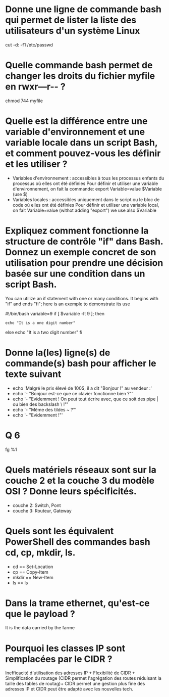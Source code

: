 # Donne une ligne de commande bash qui permet de lister la liste des utilisateurs d'un système Linux
cut -d: -f1 /etc/passwd

# Quelle commande bash permet de changer les droits du fichier myfile en rwxr—r-- ?
chmod 744 myfile

# Quelle est la différence entre une variable d'environnement et une variable locale dans un script Bash, et comment pouvez-vous les définir et les utiliser ?
* Variables d'environnement : accessibles à tous les processus enfants du processus où elles ont été définies
Pour définir et utiliser une variable d'environnement, on fait la commande:
export Variable=value
$Variable (use $)
* Variables locales : accessibles uniquement dans le script ou le bloc de code où elles ont été définies
Pour définir et utiliser une variable local, on fait
Variable=value (withot adding "export")
we use also $Variable

# Expliquez comment fonctionne la structure de contrôle "if" dans Bash. Donnez un exemple concret de son utilisation pour prendre une décision basée sur une condition dans un script Bash.
You can utilize an if statement with one or many conditions. It begins with "if" and ends "fi"; here is an exemple to demonstrate its use

#!/bin/bash
variable=9
if [ $variable -lt 9 ]; then

    echo "It is a one digit number"
else
    echo "It is a two digit number"
fi


# Donne la(les) ligne(s) de commande(s) bash pour afficher le texte suivant 
* echo 'Malgré le prix élevé de 100$, il a dit "Bonjour !" au vendeur :'
* echo '- "Bonjour est-ce que ce clavier fonctionne bien ?"'
* echo '- "Evidemment ! On peut tout écrire avec, que ce soit des pipe | ou bien des backslash \\ !"'
* echo '- "Même des tildes ~ ?"'
* echo '- "Evidemment !"'

# Q 6
fg %1

# Quels matériels réseaux sont sur la couche 2 et la couche 3 du modèle OSI ? Donne leurs spécificités.
* couche 2: Switch, Pont 
* couche 3: Routeur, Gateway

# Quels sont les équivalent PowerShell des commandes bash cd, cp, mkdir, ls.
* cd == Set-Location
* cp == Copy-Item
* mkdir == New-Item
* ls == ls

# Dans la trame ethernet, qu'est-ce que le payload ?
It is the data carried by the farme

# Pourquoi les classes IP sont remplacées par le CIDR ?
Inefficacité d'utilisation des adresses IP + Flexibilité de CIDR + Simplification du routage (CIDR permet l'agrégation des routes réduisant la taille des tables de routag)+ CIDR permet une gestion plus fine des adresses IP et CIDR peut être adapté avec les nouvelles tech.
